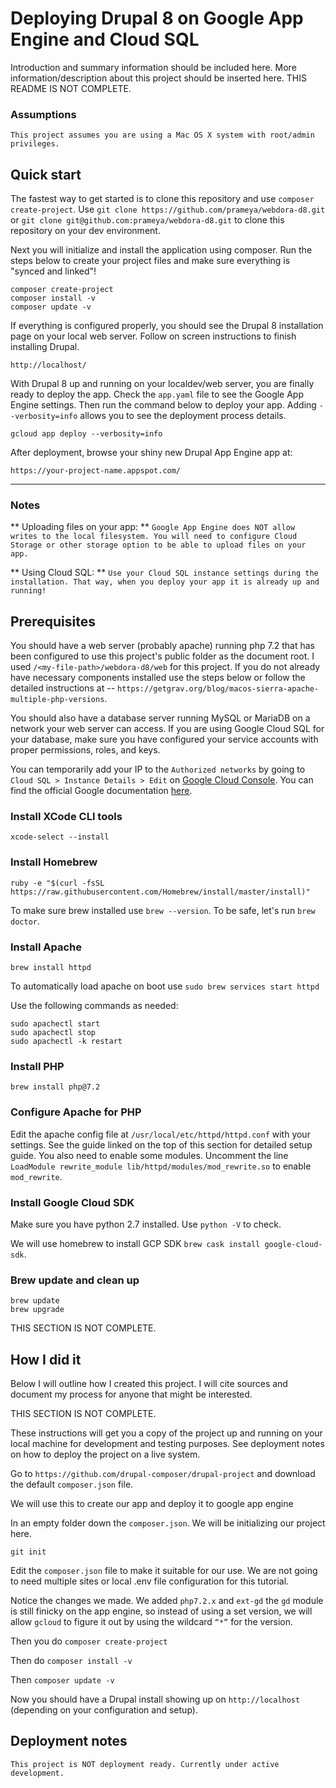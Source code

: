 # Deploying Drupal 8 on Google App Engine and Cloud SQL
Introduction and summary information should be included here. More information/description about this project should be inserted here. 
THIS README IS NOT COMPLETE.

### Assumptions
```
This project assumes you are using a Mac OS X system with root/admin privileges.
```

## Quick start
The fastest way to get started is to clone this repository and use `composer create-project`. Use `git clone https://github.com/prameya/webdora-d8.git` or `git clone git@github.com:prameya/webdora-d8.git` to clone this repository on your dev environment.

Next you will initialize and install the application using composer. Run the steps below to create your project files and make sure everything is "synced and linked"!
```
composer create-project
composer install -v
composer update -v
```
If everything is configured properly, you should see the Drupal 8 installation page on your local web server. Follow on screen instructions to finish installing Drupal.
```
http://localhost/
```
With Drupal 8 up and running on your localdev/web server, you are finally ready to deploy the app. Check the `app.yaml` file to see the Google App Engine settings. Then run the command below to deploy your app. Adding `--verbosity=info` allows you to see the deployment process details.
```
gcloud app deploy --verbosity=info
```
After deployment, browse your shiny new Drupal App Engine app at:
```
https://your-project-name.appspot.com/
```
---
### Notes
** Uploading files on your app: **
`Google App Engine does NOT allow writes to the local filesystem. You will need to configure Cloud Storage or other storage option to be able to upload files on your app.`

** Using Cloud SQL: **
`Use your Cloud SQL instance settings during the installation. That way, when you deploy your app it is already up and running!`

## Prerequisites
You should have a web server (probably apache) running php 7.2 that has been configured to use this project's public folder as the document root. I used `/<my-file-path>/webdora-d8/web` for this project. If you do not already have necessary components installed use the steps below or follow the detailed instructions at -- `https://getgrav.org/blog/macos-sierra-apache-multiple-php-versions`.

You should also have a database server running MySQL or MariaDB on a network your web server can access. If you are using Google Cloud SQL for your database, make sure you have configured your service accounts with proper permissions, roles, and keys.

You can temporarily add your IP to the `Authorized networks` by going to `Cloud SQL > Instance Details > Edit` on [Google Cloud Console](https://console.cloud.google.com/, "Google Cloud Console"). You can find the official Google documentation [here](https://cloud.google.com/sql/docs/mysql/connect-external-app/, "Google Cloud SQL documentation").

### Install XCode CLI tools
`xcode-select --install`

### Install Homebrew
`ruby -e "$(curl -fsSL https://raw.githubusercontent.com/Homebrew/install/master/install)"`

To make sure brew installed use `brew --version`. To be safe, let's run `brew doctor`.

### Install Apache
`brew install httpd`

To automatically load apache on boot use `sudo brew services start httpd`

Use the following commands as needed:

```
sudo apachectl start
sudo apachectl stop
sudo apachectl -k restart
```
### Install PHP
`brew install php@7.2`

### Configure Apache for PHP
Edit the apache config file at `/usr/local/etc/httpd/httpd.conf` with your settings. See the guide linked on the top of this section for detailed setup guide. You also need to enable some modules. Uncomment the line `LoadModule rewrite_module lib/httpd/modules/mod_rewrite.so` to enable `mod_rewrite`.

### Install Google Cloud SDK
Make sure you have python 2.7 installed. Use `python -V` to check.

We will use homebrew to install GCP SDK `brew cask install google-cloud-sdk`.

### Brew update and clean up
```
brew update
brew upgrade
```
THIS SECTION IS NOT COMPLETE.

## How I did it
Below I will outline how I created this project. I will cite sources and document my process for anyone that might be interested.

THIS SECTION IS NOT COMPLETE.

These instructions will get you a copy of the project up and running on your local machine for development and testing purposes. See deployment notes on how to deploy the project on a live system.

Go to `https://github.com/drupal-composer/drupal-project` and download the default `composer.json` file.

We will use this to create our app and deploy it to google app engine

In an empty folder down the `composer.json`. We will be initializing our project here.

`git init`

Edit the `composer.json` file to make it suitable for our use. We are not going to need multiple sites or local .env file configuration for this tutorial.

Notice the changes we made. We added `php7.2.x` and `ext-gd` the `gd` module is still finicky on the app engine, so instead of using a set version, we will allow `gcloud` to figure it out by using the wildcard `“*”` for the version.

Then you do `composer create-project`

Then do `composer install -v`

Then `composer update -v`

Now you should have a Drupal install showing up on `http://localhost` (depending on your configuration and setup).

## Deployment notes

```
This project is NOT deployment ready. Currently under active development.
```